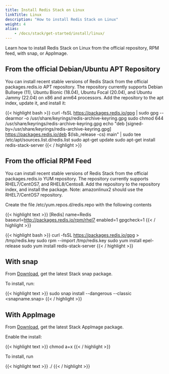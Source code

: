 ```yaml
---
title: Install Redis Stack on Linux
linkTitle: Linux
description: "How to install Redis Stack on Linux"
weight: 4
alias: 
    - /docs/stack/get-started/install/linux/
---
```


Learn how to install Redis Stack on Linux from the official repository, RPM feed, with snap, or AppImage.

## From the official Debian/Ubuntu APT Repository
You can install recent stable versions of Redis Stack from the official packages.redis.io APT repository. The repository currently supports Debian Bullseye (11), Ubuntu Bionic (18.04), Ubuntu Focal (20.04), and Ubuntu Jammy (22.04) on x86 and arm64 processors. Add the repository to the apt index, update it, and install it:

{{< highlight bash >}}
curl -fsSL https://packages.redis.io/gpg | sudo gpg --dearmor -o /usr/share/keyrings/redis-archive-keyring.gpg
sudo chmod 644 /usr/share/keyrings/redis-archive-keyring.gpg
echo "deb [signed-by=/usr/share/keyrings/redis-archive-keyring.gpg] https://packages.redis.io/deb $(lsb_release -cs) main" | sudo tee /etc/apt/sources.list.d/redis.list
sudo apt-get update
sudo apt-get install redis-stack-server
{{< / highlight >}}

## From the official RPM Feed

You can install recent stable versions of Redis Stack from the official packages.redis.io YUM repository. The repository currently supports RHEL7/CentOS7, and RHEL8/Centos8. Add the repository to the repository index, and install the package. Note: amazonlinux2 should use the RHEL7/CentOS7 repository.

Create the file /etc/yum.repos.d/redis.repo with the following contents

{{< highlight text >}}
[Redis]
name=Redis
baseurl=http://packages.redis.io/rpm/rhel7
enabled=1
gpgcheck=1
{{< / highlight >}}

{{< highlight bash >}}
curl -fsSL https://packages.redis.io/gpg > /tmp/redis.key
sudo rpm --import /tmp/redis.key
sudo yum install epel-release
sudo yum install redis-stack-server
{{< / highlight >}}

## With snap

From [Download](/download/), get the latest Stack snap package.

To install, run:

{{< highlight text >}}
sudo snap install --dangerous --classic <snapname.snap>
{{< / highlight >}}

## With AppImage

From [Download](/download/), get the latest Stack AppImage package.

Enable the install:

{{< highlight text >}}
chmod a+x <AppImagefile>
{{< / highlight >}}

To install, run

{{< highlight text >}}
./<appimagefile>
{{< / highlight >}}
